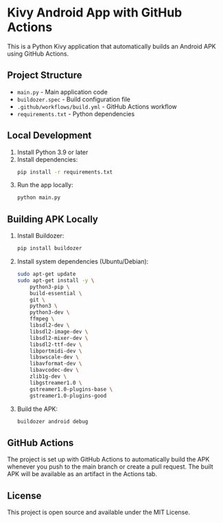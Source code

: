 # Kivy Android App with GitHub Actions

This is a Python Kivy application that automatically builds an Android APK using GitHub Actions.

## Project Structure

- `main.py` - Main application code
- `buildozer.spec` - Build configuration file
- `.github/workflows/build.yml` - GitHub Actions workflow
- `requirements.txt` - Python dependencies

## Local Development

1. Install Python 3.9 or later
2. Install dependencies:
   ```bash
   pip install -r requirements.txt
   ```
3. Run the app locally:
   ```bash
   python main.py
   ```

## Building APK Locally

1. Install Buildozer:
   ```bash
   pip install buildozer
   ```

2. Install system dependencies (Ubuntu/Debian):
   ```bash
   sudo apt-get update
   sudo apt-get install -y \
       python3-pip \
       build-essential \
       git \
       python3 \
       python3-dev \
       ffmpeg \
       libsdl2-dev \
       libsdl2-image-dev \
       libsdl2-mixer-dev \
       libsdl2-ttf-dev \
       libportmidi-dev \
       libswscale-dev \
       libavformat-dev \
       libavcodec-dev \
       zlib1g-dev \
       libgstreamer1.0 \
       gstreamer1.0-plugins-base \
       gstreamer1.0-plugins-good
   ```

3. Build the APK:
   ```bash
   buildozer android debug
   ```

## GitHub Actions

The project is set up with GitHub Actions to automatically build the APK whenever you push to the main branch or create a pull request. The built APK will be available as an artifact in the Actions tab.

## License

This project is open source and available under the MIT License. 